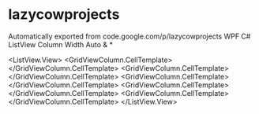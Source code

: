 # lazycowprojects
Automatically exported from code.google.com/p/lazycowprojects
WPF C# ListView Column Width Auto & *

<ListView HorizontalAlignment="Stretch"
          Behaviours:GridViewColumnResize.Enabled="True">
        <ListViewItem></ListViewItem>
        <ListView.View>
            <GridView>
                <GridViewColumn  Header="Column *"
                                   Behaviours:GridViewColumnResize.Width="*" >
                    <GridViewColumn.CellTemplate>
                        <DataTemplate>
                            <TextBox HorizontalAlignment="Stretch" Text="Example1" />
                        </DataTemplate>
                    </GridViewColumn.CellTemplate>
                </GridViewColumn>
                <GridViewColumn  Header="Column 2*" 
                          Behaviours:GridViewColumnResize.Width="2*" >
                    <GridViewColumn.CellTemplate>
                        <DataTemplate>
                            <TextBox HorizontalAlignment="Stretch" Text="Example1" />
                        </DataTemplate>
                    </GridViewColumn.CellTemplate>
                </GridViewColumn>
                <GridViewColumn  Header="Column Auto" Width="Auto"  >
                    <GridViewColumn.CellTemplate>
                        <DataTemplate>
                            <TextBox HorizontalAlignment="Stretch" Text="Example1" />
                        </DataTemplate>
                    </GridViewColumn.CellTemplate>
                </GridViewColumn>
                <GridViewColumn  Header="50 S"
                                   Behaviours:GridViewColumnResize.Width="50" >
                    <GridViewColumn.CellTemplate>
                        <DataTemplate>
                            <TextBox HorizontalAlignment="Stretch" Text="E" />
                        </DataTemplate>
                    </GridViewColumn.CellTemplate>
                </GridViewColumn>
                <GridViewColumn  Header="50" Width="50" >
                    <GridViewColumn.CellTemplate>
                        <DataTemplate>
                            <TextBox HorizontalAlignment="Stretch" Text="E" />
                        </DataTemplate>
                    </GridViewColumn.CellTemplate>
                </GridViewColumn>
        </GridView>
        </ListView.View>
</ListView>
